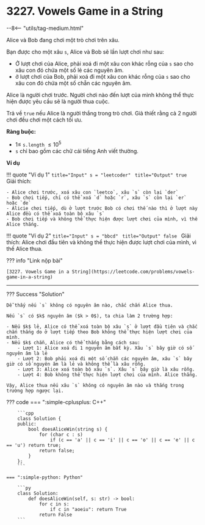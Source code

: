 # 3227. Vowels Game in a String

--8<-- "utils/tag-medium.html"

Alice và Bob đang chơi một trò chơi trên xâu.

Bạn được cho một xâu `s`, Alice và Bob sẽ lần lượt chơi như sau:

- Ở lượt chơi của Alice, phải xoá đi một xâu con khác rỗng của `s` sao cho xâu con đó chứa một số lẻ các nguyên âm.
- ở lượt chơi của Bob, phải xoá đi một xâu con khác rỗng của `s` sao cho xâu con đó chứa một số chẵn các nguyên âm.

Alice là người chơi trước. Người chơi nào đến lượt của mình không thể thực hiện được yêu cầu sẽ là người thua cuộc.

Trả về `true` nếu Alice là người thắng trong trò chơi. Giả thiết rằng cả 2 người chơi đều chơi một cách tối ưu.

**Ràng buộc:**

- $1 \leq$ `s.length` $\leq 10^5$
- `s` chỉ bao gồm các chữ cái tiếng Anh viết thường.

**Ví dụ**

!!! quote "Ví dụ 1"
    ```title="Input"
    s = "leetcoder"
    ```
    ```title="Output"
    true
    ```
    Giải thích:

    - Alice chơi trước, xoá xâu con `leetco`, xâu `s` còn lại `der`
    - Bob chơi tiếp, chỉ có thể xoá `d` hoặc `r`, xâu `s` còn lại `er` hoặc `de`
    - Alicie chơi tiếp, dù ở lượt trước Bob có chơi thế nào thì ở lượt này Alice đều có thể xoá toàn bộ xâu `s`
    - Bob chơi tiếp và không thể thực hiện được lượt chơi của mình, vì thế Alice thắng.

!!! quote "Ví dụ 2"
    ```title="Input"
    s = "bbcd"
    ```
    ```title="Output"
    false
    ```
    Giải thích: Alice chơi đầu tiên và không thể thực hiện được lượt chơi của mình, vì thế Alice thua.

??? info "Link nộp bài"

    [3227. Vowels Game in a String](https://leetcode.com/problems/vowels-game-in-a-string)

---

??? Success "Solution"

    Dễ thấy nếu `s` không có nguyên âm nào, chắc chắn Alice thua.
    
    Nếu `s` có $k$ nguyên âm ($k > 0$), ta chia làm 2 trường hợp:

    - Nếu $k$ lẻ, Alice có thể xoá toàn bộ xâu `s` ở lượt đầu tiên và chắc chắn thắng do ở lượt tiếp theo Bob không thể thực hiện lượt chơi của mình.
    - Nếu $k$ chẵn, Alice có thể thắng bằng cách sau:
        - Lượt 1: Alice xoá đi 1 nguyên âm bất kỳ. Xâu `s` bây giờ có số nguyên âm là lẻ
        - Lượt 2: Bob phải xoá đi một số chẵn các nguyên âm, xâu `s` bây giờ có số nguyên âm là lẻ và không thể là xâu rỗng.
        - Lượt 3: Alice xoá toàn bộ xâu `s`. Xâu `s` bây giờ là xâu rỗng.
        - Lượt 4: Bob không thể thực hiện lượt chơi của mình. Alice thắng.

    Vậy, Alice thua nếu xâu `s` không có nguyên âm nào và thắng trong trường hợp ngược lại.


??? code
    === ":simple-cplusplus: C++"

        ```cpp
        class Solution {
        public:
            bool doesAliceWin(string s) {
                for (char c : s)
                    if (c == 'a' || c == 'i' || c == 'o' || c == 'e' || c == 'u') return true;
                return false;   
            }
        };
        ```

    === ":simple-python: Python"

        ```py
        class Solution:
            def doesAliceWin(self, s: str) -> bool:
                for c in s:
                    if c in "aoeiu": return True
                return False
        ```
